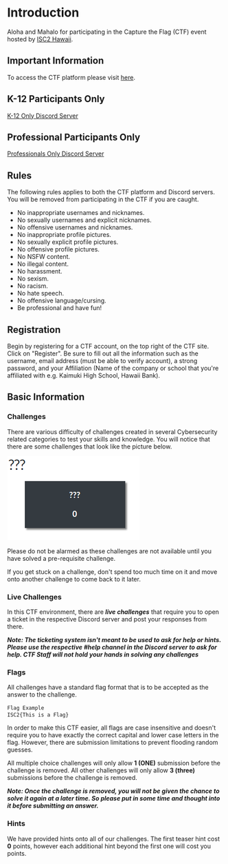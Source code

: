 # Introduction

Aloha and Mahalo for participating in the Capture the Flag (CTF) event hosted by [ISC2 Hawaii](https://isc2hawaii.com/). 

## Important Information

To access the CTF platform please visit [here](https://ctf.isc2hawaii.com/).

## K-12 Participants Only
[K-12 Only Discord Server](https://discord.com/invite/EEUtj3d38z)

## Professional Participants Only
[Professionals Only Discord Server](https://discord.com/invite/7YmvJ9Sj6N)

## Rules

The following rules applies to both the CTF platform and Discord servers. You will be removed from participating in the CTF if you are caught.

* No inappropriate usernames and nicknames.
* No sexually usernames and explicit nicknames.
* No offensive usernames and nicknames.
* No inappropriate profile pictures.
* No sexually explicit profile pictures.
* No offensive profile pictures.
* No NSFW content.
* No illegal content.
* No harassment.
* No sexism.
* No racism.
* No hate speech.
* No offensive language/cursing.
* Be professional and have fun!

## Registration

Begin by registering for a CTF account, on the top right of the CTF site. Click on "Register".
Be sure to fill out all the information such as the username, email address (must be able to verify account), a strong password, and your Affiliation (Name of the company or school that you're affiliated with e.g. Kaimuki High School, Hawaii Bank).

## Basic Information

### Challenges

There are various difficulty of challenges created in several Cybersecurity related categories to test your skills and knowledge. You will notice that there are some challenges that look like the picture below.

![Requirements Image](assets/Requirements.png)

Please do not be alarmed as these challenges are not available until you have solved a pre-requisite challenge.

If you get stuck on a challenge, don't spend too much time on it and move onto another challenge to come back to it later.

### Live Challenges

In this CTF environment, there are ***live challenges*** that require you to open a ticket in the respective Discord server and post your responses from there.

***Note: The ticketing system isn't meant to be used to ask for help or hints. Please use the respective #help channel in the Discord server to ask for help. CTF Staff will not hold your hands in solving any challenges***

### Flags

All challenges have a standard flag format that is to be accepted as the answer to the challenge.

    Flag Example
    ISC2{This is a Flag}

In order to make this CTF easier, all flags are case insensitive and doesn't require you to have exactly the correct capital and lower case letters in the flag. However, there are submission limitations to prevent flooding random guesses. 

All multiple choice challenges will only allow **1 (ONE)** submission before the challenge is removed. All other challenges will only allow **3 (three)** submissions before the challenge is removed. 

***Note: Once the challenge is removed, you will not be given the chance to solve it again at a later time. So please put in some time and thought into it before submitting an answer.***

### Hints

We have provided hints onto all of our challenges. The first teaser hint cost **0** points, however each additional hint beyond the first one will cost you points.